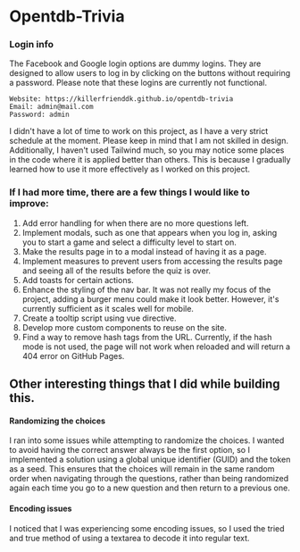 # Opentdb-Trivia


### Login info
The Facebook and Google login options are dummy logins. They are designed to allow users to log in by clicking on the buttons without requiring a password. Please note that these logins are currently not functional.
```
Website: https://killerfrienddk.github.io/opentdb-trivia
Email: admin@mail.com
Password: admin
```

I didn't have a lot of time to work on this project, as I have a very strict schedule at the moment. Please keep in mind that I am not skilled in design. Additionally, I haven't used Tailwind much, so you may notice some places in the code where it is applied better than others. This is because I gradually learned how to use it more effectively as I worked on this project.

### If I had more time, there are a few things I would like to improve:

1. Add error handling for when there are no more questions left.
2. Implement modals, such as one that appears when you log in, asking you to start a game and select a difficulty level to start on.
3. Make the results page in to a modal instead of having it as a page.
4. Implement measures to prevent users from accessing the results page and seeing all of the results before the quiz is over.
5. Add toasts for certain actions.
6. Enhance the styling of the nav bar. It was not really my focus of the project, adding a burger menu could make it look better. However, it's currently sufficient as it scales well for mobile.
7. Create a tooltip script using vue directive.
8. Develop more custom components to reuse on the site.
9. Find a way to remove hash tags from the URL. Currently, if the hash mode is not used, the page will not work when reloaded and will return a 404 error on GitHub Pages.

## Other interesting things that I did while building this.
#### Randomizing the choices
I ran into some issues while attempting to randomize the choices. I wanted to avoid having the correct answer always be the first option, so I implemented a solution using a global unique identifier (GUID) and the token as a seed. This ensures that the choices will remain in the same random order when navigating through the questions, rather than being randomized again each time you go to a new question and then return to a previous one.

#### Encoding issues
I noticed that I was experiencing some encoding issues, so I used the tried and true method of using a textarea to decode it into regular text.


